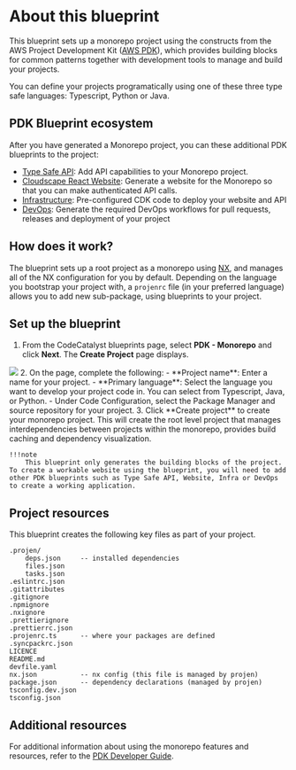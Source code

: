 # About this blueprint

This blueprint sets up a monorepo project using the constructs from the AWS Project Development Kit ([AWS PDK](https://aws.github.io/aws-pdk/)), which provides building blocks for common patterns together with development tools to manage and build your projects.

You can define your projects programatically using one of these three type safe languages: Typescript, Python or Java.

## PDK Blueprint ecosystem

After you have generated a Monorepo project, you can these additional PDK blueprints to the project:
- [Type Safe API](/blueprints/type-safe-api/README.md): Add API capabilities to your Monorepo project.
- [Cloudscape React Website](/blueprints/cloudscape-react-website/README.md): Generate a website for the Monorepo so that you can make authenticated API calls.
- [Infrastructure](/blueprints/infra/README.md): Pre-configured CDK code to deploy your website and API
- [DevOps](/blueprints/devops/README.md): Generate the required DevOps workflows for pull requests, releases and deployment of your project

## How does it work?

The blueprint sets up a root project as a monorepo using [NX](https://nx.dev/getting-started/intro), and manages all of the NX configuration for you by default. Depending on the language you bootstrap your project with, a `projenrc` file (in your preferred language) allows you to add new sub-package, using blueprints to your project.

## Set up the blueprint

1. From the CodeCatalyst blueprints page, select **PDK - Monorepo** and click **Next**. The **Create Project** page displays.
<img src="assets/images/monorepo-blueprint.png"/>
2. On the page, complete the following:
    - **Project name**: Enter a name for your project.
    - **Primary language**: Select the language you want to develop your project code in. You can select from Typescript, Java, or Python.
    - Under Code Configuration, select the Package Manager and source repository for your project.
3. Click **Create project** to create your monorepo project. This will create the root level project that manages interdependencies between projects within the monorepo, provides build caching and dependency visualization.

    !!!note
        This blueprint only generates the building blocks of the project. To create a workable website using the blueprint, you will need to add other PDK blueprints such as Type Safe API, Website, Infra or DevOps to create a working application.

## Project resources

This blueprint creates the following key files as part of your project.

```text
.projen/   
    deps.json     -- installed dependencies
    files.json    
    tasks.json    
.eslintrc.json    
.gitattributes    
.gitignore        
.npmignore        
.nxignore         
.prettierignore   
.prettierrc.json  
.projenrc.ts      -- where your packages are defined
.syncpackrc.json  
LICENCE           
README.md         
devfile.yaml      
nx.json           -- nx config (this file is managed by projen)
package.json      -- dependency declarations (managed by projen)
tsconfig.dev.json 
tsconfig.json
```

## Additional resources

For additional information about using the monorepo features and resources, refer to the [PDK Developer Guide](https://aws.github.io/aws-pdk/developer_guides/monorepo/index.html).